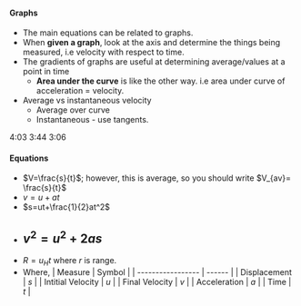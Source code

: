 #### Graphs
- The main equations can be related to graphs.
- When **given a graph**, look at the axis and determine the things being measured, i.e velocity with respect to time.
- The gradients of graphs are useful at determining average/values at a point in time
	- **Area under the curve** is like the other way. i.e area under curve of acceleration = velocity.
- Average vs instantaneous velocity
	- Average over curve
	- Instantaneous - use tangents.

4:03 3:44 3:06

#### Equations
- $V=\frac{s}{t}$; however, this is average, so you should write $V_{av}= \frac{s}{t}$
- $v=u+at$
- $s=ut+\frac{1}{2}at^2$
- $v^2=u^2+2as$
	- 
- $R=u_{H}t$ where $r$ is range.
- Where,
| Measure           | Symbol |
| ----------------- | ------ |
| Displacement      | $s$    |
| Intitial Velocity | $u$    |
| Final Velocity    | $v$    |
| Acceleration      | $a$    |
| Time              | $t$       |

